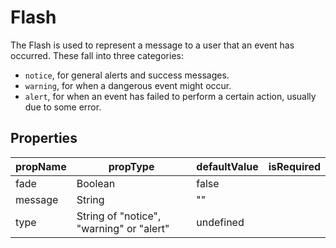 # Flash

The Flash is used to represent a message to a user that an event has occurred.
These fall into three categories:

- `notice`, for general alerts and success messages.
- `warning`, for when a dangerous event might occur.
- `alert`, for when an event has failed to perform a certain action, usually due to some error.

## Properties

 propName | propType                                 | defaultValue | isRequired
----------|------------------------------------------|--------------|:----------:
 fade     | Boolean                                  | false        |
 message  | String                                   | ""           |
 type     | String of "notice", "warning" or "alert" | undefined    |
